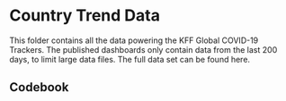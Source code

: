 # Country Trend Data
This folder contains all the data powering the KFF Global COVID-19 Trackers. The published dashboards only contain data from the last 200 days, to limit large data files. The full data set can be found here. 

## Codebook
